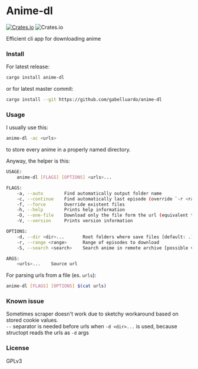 # Anime-dl

[![Crates.io](https://img.shields.io/crates/v/anime-dl?color=orange)](https://crates.io/crates/anime-dl)
![Crates.io](https://img.shields.io/crates/l/anime-dl)

Efficient cli app for downloading anime

### Install

For latest release:

```sh
cargo install anime-dl
```

or for latest master commit:

```sh
cargo install --git https://github.com/gabelluardo/anime-dl
```

### Usage

I usually use this:
```sh
anime-dl -ac <urls>
```
to store every anime in a properly named directory.

Anyway, the helper is this: 

```sh
USAGE:
    anime-dl [FLAGS] [OPTIONS] <urls>...

FLAGS:
    -a, --auto        Find automatically output folder name
    -c, --continue    Find automatically last episode (override `-r <range>` option)
    -f, --force       Override existent files
    -h, --help        Prints help information
    -O, --one-file    Download only the file form the url (equivalent to `curl -O <url>`)
    -V, --version     Prints version information

OPTIONS:
    -d, --dir <dir>...       Root folders where save files [default: .]
    -r, --range <range>      Range of episodes to download
    -S, --search <search>    Search anime in remote archive [possible values: AW, AS]

ARGS:
    <urls>...    Source url
```

For parsing urls from a file (es. `urls`):

```sh
anime-dl [FLAGS] [OPTIONS] $(cat urls)
```

### Known issue

Sometimes scraper doesn't work due to sketchy workaround based on stored cookie values.  
`--` separator is needed before urls when `-d <dir>...` is used, because structopt reads the urls as `-d` args

### License

GPLv3
